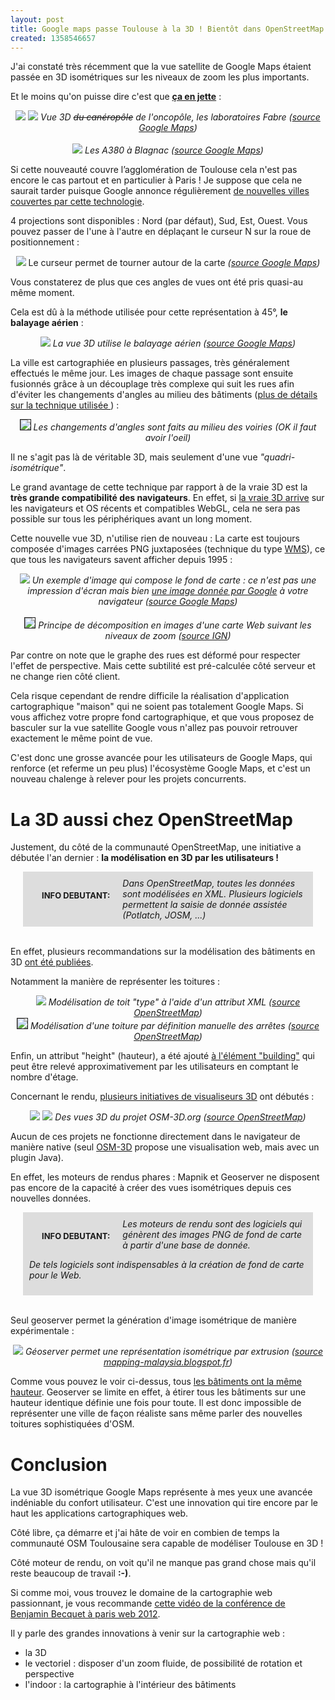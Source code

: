 ```yaml
---
layout: post
title: Google maps passe Toulouse à la 3D ! Bientôt dans OpenStreetMap ?
created: 1358546657
---
```

J'ai constaté très récemment que la vue satellite de Google Maps étaient passée en 3D isométriques sur les niveaux de zoom les plus importants.

Et le moins qu'on puisse dire c'est que <b><u>ça en jette</u></b> :

<center><img src="/sites/xavierraffin.com/files/fabre1.png" />
<img src="/sites/xavierraffin.com/files/fabre2.png" />
<i>Vue 3D <s>du canéropôle</s> de l'oncopôle, les laboratoires Fabre (<a href="https://maps.google.fr" target="_blank" >source Google Maps</a>)</i></center>
<br />

<center><img src="/sites/xavierraffin.com/files/a380s-gmap.png" />
<i>Les A380 à Blagnac (<a href="https://maps.google.fr" target="_blank" >source Google Maps</a>)</i></center>

Si cette nouveauté couvre l’agglomération de Toulouse cela n'est pas encore le cas partout et en particulier à Paris !
Je suppose que cela ne saurait tarder puisque Google annonce régulièrement <a href="http://google-latlong.blogspot.fr/2012/11/imagery-update-tour-sites-around-world.html" target="_blank">de nouvelles villes couvertes par cette technologie</a>.

4 projections sont disponibles : Nord (par défaut), Sud, Est, Ouest.
Vous pouvez passer de l'une à l'autre en déplaçant le curseur N sur la roue de positionnement :

<center><img src="/sites/xavierraffin.com/files/vue-de-l-est.png" />
Le curseur permet de tourner autour de la carte<i> (<a href="https://maps.google.fr" target="_blank" >source Google Maps</a>)</i></center>

Vous constaterez de plus que ces angles de vues ont été pris quasi-au même moment.

Cela est dû à la méthode utilisée pour cette représentation à 45°, <b>le balayage aérien</b> :

<center><img src="/sites/xavierraffin.com/files/balayage-aerien.jpg" />
<i>La vue 3D utilise le balayage aérien (<a href="https://maps.google.fr" target="_blank" >source Google Maps</a>)</i></center>

La ville est cartographiée en plusieurs passages, très généralement effectués le même jour.
Les images de chaque passage sont ensuite fusionnés grâce à un découplage très complexe qui suit les rues afin d'éviter les changements d'angles au milieu des bâtiments (<a href="http://blog.alexandrecazaux.fr/2012/06/07/google-fait-le-choix-de-la-photogrammetrie/" target="_blank">plus de détails sur la technique utilisée </a>) :

<center><img style="border:1px solid" src="/sites/xavierraffin.com/files/changement-angle-gmap.png" />
<i>Les changements d'angles sont faits au milieu des voiries (OK il faut avoir l'oeil)</i></center>

Il ne s'agit pas là de véritable 3D, mais seulement d'une vue <i>"quadri-isométrique"</i>.

Le grand avantage de cette technique par rapport à de la vraie 3D est la <b>très grande compatibilité des navigateurs</b>.
En effet, si <a href="http://google-latlong.blogspot.fr/2011/10/step-inside-map-with-google-mapsgl.html" target="_blank">la vraie 3D arrive</a> sur les navigateurs et OS récents et compatibles WebGL, cela ne sera pas possible sur tous les périphériques avant un long moment.

Cette nouvelle vue 3D, n'utilise rien de nouveau :
La carte est toujours composée d'images carrées PNG juxtaposées (technique du type <a href="http://fr.wikipedia.org/wiki/Web_Map_Service" target="_blank">WMS</a>), ce que tous les navigateurs savent afficher depuis 1995 :

<center><img src="/sites/xavierraffin.com/files/kh.jpg" />
<i>Un exemple d'image qui compose le fond de carte : ce n'est pas une impression d'écran mais bien <a href="https://khms1.google.com/kh?v=68&src=app&x=264247&y=212153&z=19&s=Galile&deg=0" target="_blank">une image donnée par Google</a> à votre navigateur
(<a href="https://maps.google.fr" target="_blank" >source Google Maps</a>)</i></center>
<br />

<center><img style="border:1px solid" src="/sites/xavierraffin.com/files/WMTStilematrix.png" />
<i>Principe de décomposition en images d'une carte Web suivant les niveaux de zoom (<a href="http://depot.ign.fr/geoportail/api/doc/fr/developpeur/wmts.htmlr" target="_blank" >source IGN</a>)</i></center>

Par contre on note que le graphe des rues est déformé pour respecter l'effet de perspective.
Mais cette subtilité est pré-calculée côté serveur et ne change rien côté client.

Cela risque cependant de rendre difficile la réalisation d'application cartographique "maison" qui ne soient pas totalement Google Maps.
Si vous affichez votre propre fond cartographique, et que vous proposez de basculer sur la vue satellite Google vous n'allez pas pouvoir retrouver exactement le même point de vue.

C'est donc une grosse avancée pour les utilisateurs de Google Maps, qui renforce (et referme un peu plus) l'écosystème Google Maps, et c'est un nouveau chalenge à relever pour les projets concurrents.
<br />

<h1>La 3D aussi chez OpenStreetMap</h1>

Justement, du côté de la communauté OpenStreetMap, une initiative a débutée l'an dernier : <b>la modélisation en 3D par les utilisateurs !</b>

<div style="margin: 0 20px; padding: 10px;background-color:#ddd;">
<div style="float:left; font-size:13px; margin: 20px"><b>INFO DEBUTANT:</b></div>
<i>Dans OpenStreetMap, toutes les données sont modélisées en XML.
Plusieurs logiciels permettent la saisie de donnée assistée (Potlatch, JOSM, ...)
</i>
</div>
<br />

En effet, plusieurs recommandations sur la modélisation des bâtiments en 3D <a href="http://wiki.openstreetmap.org/wiki/Simple_3D_Buildings">ont été publiées</a>.

Notamment la manière de représenter les toitures :

<center><img src="/sites/xavierraffin.com/files/modelisation-de-toits_0.png" />
<i>Modélisation de toit "type" à l'aide d'un attribut XML (<a href="http://wiki.openstreetmap.org/wiki/Simple_3D_Buildings" target="_blank" >source OpenStreetMap</a>)</i></center>

<center><img style="border:1px solid" src="/sites/xavierraffin.com/files/osm-maison.jpg" />
<i>Modélisation d'une toiture par définition manuelle des arrêtes (<a href="http://wiki.openstreetmap.org/wiki/User:Aschilli/ProposedRoofLines" target="_blank" >source OpenStreetMap</a>)</i></center>

Enfin, un attribut "height" (hauteur), a été ajouté <a href="http://wiki.openstreetmap.org/wiki/Proposed_features/Building_attributes">à l'élément "building"</a> qui peut être relevé approximativement par les utilisateurs en comptant le nombre d'étage.

Concernant le rendu, <a href="http://wiki.openstreetmap.org/wiki/3D_Development">plusieurs initiatives de visualiseurs 3D</a> ont débutés :

<center><img src="/sites/xavierraffin.com/files/OSM-3D-1.png" />
<img src="/sites/xavierraffin.com/files/OSM-3D-2.png" />
<i>Des vues 3D du projet OSM-3D.org (<a href="http://wiki.openstreetmap.org/wiki/OSM-3D_Screenshots" target="_blank" >source OpenStreetMap</a>)</i></center>

Aucun de ces projets ne fonctionne directement dans le navigateur de manière native (seul <a href=" http://www.osm-3d.org/map.htm">OSM-3D</a> propose une visualisation web, mais avec un plugin Java).

En effet, les moteurs de rendus phares : Mapnik et Geoserver ne disposent pas encore de la capacité à créer des vues isométriques depuis ces nouvelles données.

<div style="margin: 0 20px; padding: 10px;background-color:#ddd;">
<div style="float:left; font-size:13px; margin: 20px"><b>INFO DEBUTANT:</b></div>
<i>Les moteurs de rendu sont des logiciels qui génèrent des images PNG de fond de carte à partir d'une base de donnée.
<br />

De tels logiciels sont indispensables à la création de fond de carte pour le Web.
</i>
</div>
<br />

Seul geoserver permet la génération d'image isométrique de manière expérimentale :

<center><img src="/sites/xavierraffin.com/files/pseudo3d-geoserver.png" />
<i>Géoserver permet une représentation isométrique par extrusion
(<a href="http://mapping-malaysia.blogspot.fr/2010/07/pseudo-3d-buildings-in-geoserver.html" target="_blank" >source mapping-malaysia.blogspot.fr</a>)</i></center>

Comme vous pouvez le voir ci-dessus, tous <u>les bâtiments ont la même hauteur</u>.
Geoserver se limite en effet, à étirer tous les bâtiments sur une hauteur identique définie une fois pour toute.
Il est donc impossible de représenter une ville de façon réaliste sans même parler des nouvelles toitures sophistiquées d'OSM.

<h1>Conclusion</h1>

La vue 3D isométrique Google Maps représente à mes yeux une avancée indéniable du confort utilisateur.
C'est une innovation qui tire encore par le haut les applications cartographiques web.

Côté libre, ça démarre et j'ai hâte de voir en combien de temps la communauté OSM Toulousaine sera capable de modéliser Toulouse en 3D !

Côté moteur de rendu, on voit qu'il ne manque pas grand chose mais qu'il reste beaucoup de travail <b>:-)</b>.

Si comme moi, vous trouvez le domaine de la cartographie web passionnant, je vous recommande <a href="http://www.paris-web.fr/2012/conferences/les-nouveaux-horizons-de-la-cartographie-sur-le-web.php" target="_blank">cette vidéo de la conférence de Benjamin Becquet à paris web 2012</a>.

Il y parle des grandes innovations à venir sur la cartographie web :
<ul>
<li>la 3D</li>
<li>le vectoriel : disposer d'un zoom fluide, de possibilité de rotation et perspective</li>
<li>l'indoor : la cartographie à l'intérieur des bâtiments</li>
</ul>
